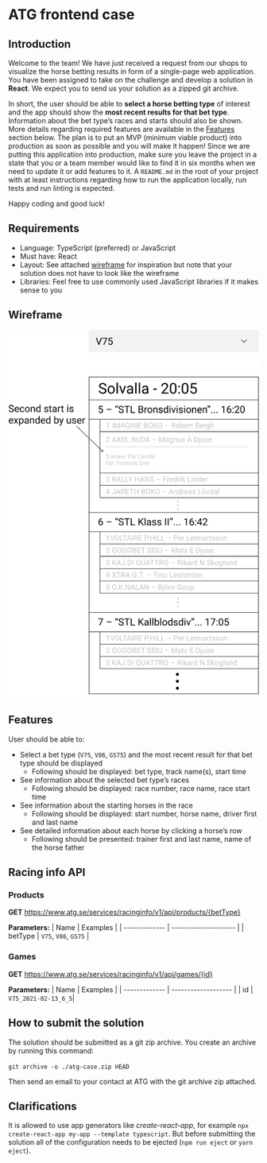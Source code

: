 # ATG frontend case

## Introduction
Welcome to the team! We have just received a request from our shops to visualize the horse betting results in form of a single-page web application. You have been assigned to take on the challenge and develop a solution in **React**. We expect you to send us your solution as a zipped git archive.

In short, the user should be able to **select a horse betting type** of interest and the app should show the **most recent results for that bet type**. Information about the bet type’s races and starts should also be shown. More details regarding required features are available in the [Features](#Features) section below. The plan is to put an MVP (minimum viable product) into production as soon as possible and you will make it happen! Since we are putting this application into production, make sure you leave the project in a state that you or a team member would like to find it in six months when we need to update it or add features to it. A `README.md` in the root of your project with at least instructions regarding how to run the application locally, run tests and run linting is expected.

Happy coding and good luck!


## Requirements
*  Language: TypeScript (preferred) or JavaScript
*  Must have: React
*  Layout: See attached [wireframe](#Wireframe) for inspiration but note that your solution does not have to look like the wireframe
*  Libraries: Feel free to use commonly used JavaScript libraries if it makes sense to you

## Wireframe
![startlist](./startlist.png)


## Features
User should be able to:
*  Select a bet type (`V75`, `V86`, `GS75`) and the most recent result for that bet type should be displayed
    *  Following should be displayed: bet type, track name(s), start time
*  See information about the selected bet type’s races
    *  Following should be displayed: race number, race name, race start time
*  See information about the starting horses in the race
    *  Following should be displayed: start number, horse name, driver first and last name
*  See detailed information about each horse by clicking a horse’s row
    *  Following should be presented: trainer first and last name, name of the horse father


## Racing info API
### Products
**GET** https://www.atg.se/services/racinginfo/v1/api/products/{betType}

**Parameters:**
| Name          | Examples             |
| ------------- | -------------------- |
| betType       | `V75`, `V86`, `GS75` |

### Games
**GET** https://www.atg.se/services/racinginfo/v1/api/games/{id}

**Parameters:**
| Name          | Examples            |
| ------------- | ------------------- |
| id            | `V75_2021-02-13_6_5`|


## How to submit the solution
The solution should be submitted as a git zip archive. You create an archive by running this command:

```git archive -o ./atg-case.zip HEAD```

Then send an email to your contact at ATG with the git archive zip attached.


## Clarifications
It is allowed to use app generators like *create-react-app*, for example `npx create-react-app my-app --template typescript`. But before submitting the solution all of the configuration needs to be ejected (`npm run eject` or `yarn eject`).
